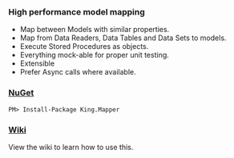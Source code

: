 ### High performance model mapping
+ Map between Models with similar properties.
+ Map from Data Readers, Data Tables and Data Sets to models.
+ Execute Stored Procedures as objects.
+ Everything mock-able for proper unit testing.
+ Extensible
+ Prefer Async calls where available.

### [NuGet](https://www.nuget.org/packages/King.Mapper)
```
PM> Install-Package King.Mapper
```

### [Wiki](https://github.com/jefking/King.Mapper/wiki)
View the wiki to learn how to use this.
